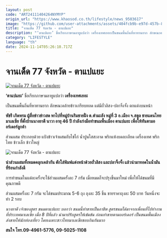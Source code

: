 ```yaml
---
layout: post
code: "ART24111404264NYMYP"
origin_url: "https://www.khaosod.co.th/lifestyle/news_9503617"
image: "https://github.com/user-attachments/assets/404fcb9b-e97d-457b-8ec8-27e46a135ad7"
title: "จานเด็ด 77 จังหวัด - ตาแปแยะ"
description: "‘ตาแปแยะ’ ชื่อเรียกภาษามลายูแปลว่า เครื่องเทศเยอะเป็นขนมพื้นถิ่นที่หาทานยาก ลักษณะคล้ายข้าวเกรียบทอด แต่มีถั่วลิสง-ปลาจิ้งจั้ง ตกแต่งบนหน้าพัชรี เกิดพรม"
category: "LIFESTYLE"
language: "th"
date: 2024-11-14T05:26:10.717Z
---
```


# จานเด็ด 77 จังหวัด - ตาแปแยะ

[![จานเด็ด 77 จังหวัด - ตาแปแยะ](https://www.khaosod.co.th/wpapp/uploads/2024/11/ปก-จานเด็ด-1.jpg "จานเด็ด 77 จังหวัด - ตาแปแยะ")](https://www.khaosod.co.th/wpapp/uploads/2024/11/ปก-จานเด็ด-1.jpg)

**‘ตาแปแยะ’** ชื่อเรียกภาษามลายูแปลว่า **เครื่องเทศเยอะ**

เป็นขนมพื้นถิ่นที่หาทานยาก ลักษณะคล้ายข้าวเกรียบทอด แต่มีถั่วลิสง-ปลาจิ้งจั้ง ตกแต่งบนหน้า

**พัชรี เกิดพรม ผู้สื่อข่าวข่าวสด พาไปที่หมู่บ้านริมชายฝั่ง ต.ตำมะลัง หมู่ที่ 3 อ.เมือง จ.สตูล ชายแดนไทยมาเลเซีย ที่ตั้งบ้านนางยาตี นาวา อายุ 46 ปี กำลังเร่งมือทำขนมพื้นเมือง ตาแปแยะ เพื่อให้ทันตามออร์เดอร์ลูกค้า**

ส่วนผสม ประกอบด้วย แป้งข้าวเจ้าผสมกับไข่ไก่ น้ำปูนใสสะอาด พริกแห้งบดละเอียด เครื่องเทศ พริกไทย ข้าวเล็ก ข้าวใหญ่

![จานเด็ด 77 จังหวัด - ตาแปแยะ](https://www.khaosod.co.th/wpapp/uploads/2024/11/จานเด็ด-15พย.jpg)

**นำส่วนผสมทั้งหมดคลุกเคล้ากัน ตักใส่พิมพ์แต่งหน้าด้วยถั่วลิสง และปลาจิ้งจั้ง แล้วนำมาทอดในน้ำมันที่ร้อนกำลังดี**

การทำขนมในแต่ละครั้งจะใช้ส่วนผสมครั้งละ 7 กรัม เมื่อหมดก็จะปรุงขึ้นมาใหม่ เพื่อให้ได้ขนมที่มีคุณภาพดี

ส่วนผสมครั้งละ 7 กรัม จะได้ขนมประมาณ 5-6 ถุง ถุงละ 35 ชิ้น ขายราคาถุงละ 50 บาท วันหนึ่งจะทำ 2 รอบ

_นางยาตี เจ้าของสูตร ขนมตาแปแยะ บอกว่า ขนมนี้ทำขายเป็นอาชีพ สูตรขนมได้มาจากเพื่อนที่ไปทำงานที่ประเทศมาเลเซีย เมื่อ 8 ปีที่แล้ว นำมาปรับสูตรให้เข้มข้น ก่อนทำขายตามออร์เดอร์ เป็นขนมพื้นเมือง ส่งขายให้นักท่องเที่ยว โดยเฉพาะชาวไทยมาเลเซียชอบกินกันมาก_

**สนใจ โทร.09-4961-5776, 09-5025-1108**